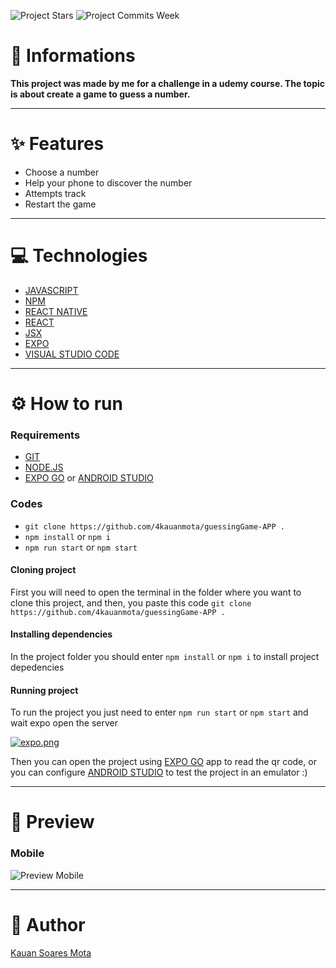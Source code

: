![Project Stars](https://img.shields.io/github/stars/4kauanmota/guessingGame-APP?color=1e90ff) ![Project Commits Week](https://img.shields.io/github/commit-activity/w/4kauanmota/guessingGame-APP?color=1e90ff)

# 📄 **Informations**
**This project was made by me for a challenge in a udemy course. The topic is about create a game to guess a number.**

---

# ✨ **Features**
+ Choose a number
+ Help your phone to discover the number
+ Attempts track
+ Restart the game

---

# 💻 **Technologies**
+ [JAVASCRIPT](https://developer.mozilla.org/pt-BR/docs/Web/JavaScript)
+ [NPM](https://www.npmjs.com/)
+ [REACT NATIVE](https://reactnative.dev/)
+ [REACT](https://react.dev/)
+ [JSX](https://pt-br.legacy.reactjs.org/docs/introducing-jsx.html)
+ [EXPO](https://expo.dev/)
+ [VISUAL STUDIO CODE](https://code.visualstudio.com/)

---

# ⚙️ **How to run**
### Requirements
+ [GIT](https://git-scm.com/)
+ [NODE.JS](https://nodejs.org/en)
+ [EXPO GO](https://expo.dev/client) or [ANDROID STUDIO](https://developer.android.com/studio)

### Codes
+ `git clone https://github.com/4kauanmota/guessingGame-APP .`
+ `npm install` or `npm i`
+ `npm run start` or `npm start`

#### Cloning project
First you will need to open the terminal in the folder where you want to clone this project, and then, you paste this code `git clone https://github.com/4kauanmota/guessingGame-APP .`

#### Installing dependencies
In the project folder you should enter `npm install` or `npm i` to install project depedencies

#### Running project
To run the project you just need to enter `npm run start` or `npm start` and wait expo open the server

[![expo.png](https://i.postimg.cc/Pqm30bTR/expo.png)](https://postimg.cc/HJk9yyJw)

Then you can open the project using [EXPO GO](https://expo.dev/client) app to read the qr code, or you can configure [ANDROID STUDIO](https://developer.android.com/studio) to test the project in an emulator :)

---

# 👀 **Preview**

### Mobile
![Preview Mobile](https://i.postimg.cc/R056NKK9/guessing-Game-APP.gif)

---

# 📝 **Author**
[Kauan Soares Mota](https://github.com/4kauanmota)
